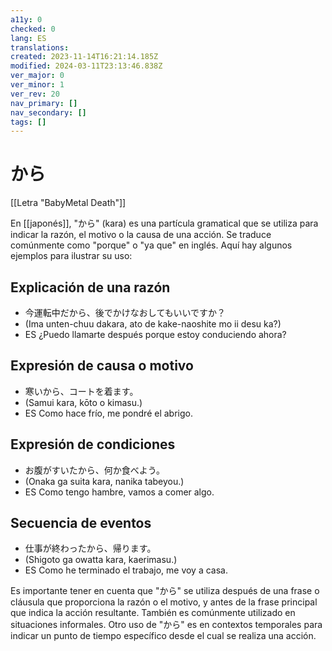 ```yaml
---
a11y: 0
checked: 0
lang: ES
translations: 
created: 2023-11-14T16:21:14.185Z
modified: 2024-03-11T23:13:46.838Z
ver_major: 0
ver_minor: 1
ver_rev: 20
nav_primary: []
nav_secondary: []
tags: []
---
```

# から

 [[Letra "BabyMetal Death"]]

En [[japonés]], "から" (kara) es una partícula gramatical que se utiliza para indicar la razón, el motivo o la causa de una acción. Se traduce comúnmente como "porque" o "ya que" en inglés. Aquí hay algunos ejemplos para ilustrar su uso:

## Explicación de una razón
    
- 今運転中だから、後でかけなおしてもいいですか？
- (Ima unten-chuu dakara, ato de kake-naoshite mo ii desu ka?)
- ES ¿Puedo llamarte después porque estoy conduciendo ahora?

## Expresión de causa o motivo
    
- 寒いから、コートを着ます。
- (Samui kara, kōto o kimasu.)
- ES Como hace frío, me pondré el abrigo.

## Expresión de condiciones
    
- お腹がすいたから、何か食べよう。
- (Onaka ga suita kara, nanika tabeyou.)
- ES Como tengo hambre, vamos a comer algo.

## Secuencia de eventos
    
- 仕事が終わったから、帰ります。
- (Shigoto ga owatta kara, kaerimasu.)
- ES Como he terminado el trabajo, me voy a casa.

Es importante tener en cuenta que "から" se utiliza después de una frase o cláusula que proporciona la razón o el motivo, y antes de la frase principal que indica la acción resultante. También es comúnmente utilizado en situaciones informales. Otro uso de "から" es en contextos temporales para indicar un punto de tiempo específico desde el cual se realiza una acción.